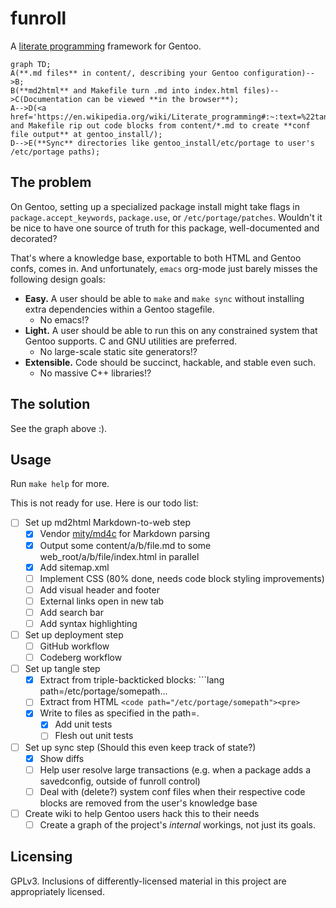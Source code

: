 # funroll

A [literate programming](https://wikipedia.org/wiki/Literate_programming)
framework for Gentoo.

```mermaid
graph TD;
A(**.md files** in content/, describing your Gentoo configuration)-->B;
B(**md2html** and Makefile turn .md into index.html files)-->C(Documentation can be viewed **in the browser**);
A-->D(<a href='https://en.wikipedia.org/wiki/Literate_programming#:~:text=%22tangled%22%20code'>Tangler</a> and Makefile rip out code blocks from content/*.md to create **conf file output** at gentoo_install/);
D-->E(**Sync** directories like gentoo_install/etc/portage to user's /etc/portage paths);
```

## The problem

On Gentoo, setting up a specialized package install might take flags in
`package.accept_keywords`, `package.use`, or `/etc/portage/patches`.
Wouldn't it be nice to have one source of truth for this package, well-documented and decorated?

That's where a knowledge base, exportable to both HTML and Gentoo confs, comes in. And
unfortunately, `emacs` org-mode just barely misses the following design goals:

* **Easy.** A user should be able to `make` and `make sync` without installing
  extra dependencies within a Gentoo stagefile.
  * No emacs!?
* **Light.** A user should be able to run this on any constrained system that
  Gentoo supports. C and GNU utilities are preferred.
  * No large-scale static site generators!?
* **Extensible.** Code should be succinct, hackable, and stable even such.
  * No massive C++ libraries!?

## The solution

See the graph above :).

## Usage

Run `make help` for more.

This is not ready for use. Here is our todo list:

- [ ] Set up md2html Markdown-to-web step
  - [x] Vendor [mity/md4c](https://github.com/mity/md4c) for Markdown parsing
  - [x] Output some content/a/b/file.md to some web_root/a/b/file/index.html in parallel
  - [x] Add sitemap.xml
  - [ ] Implement CSS (80% done, needs code block styling improvements)
  - [ ] Add visual header and footer
  - [ ] External links open in new tab
  - [ ] Add search bar
  - [ ] Add syntax highlighting
- [ ] Set up deployment step
  - [ ] GitHub workflow
  - [ ] Codeberg workflow
- [ ] Set up tangle step
  - [x] Extract from triple-backticked blocks: \`\`\`lang path=/etc/portage/somepath...
  - [ ] Extract from HTML `<code path="/etc/portage/somepath"><pre>`
  - [x] Write to files as specified in the path=.
    - [x] Add unit tests
    - [ ] Flesh out unit tests
- [ ] Set up sync step (Should this even keep track of state?)
  - [x] Show diffs
  - [ ] Help user resolve large transactions (e.g. when a package adds a savedconfig, outside of funroll control)
  - [ ] Deal with (delete?) system conf files when their respective code blocks are removed from the user's knowledge base
- [ ] Create wiki to help Gentoo users hack this to their needs
  - [ ] Create a graph of the project's _internal_ workings, not just its goals.

## Licensing

GPLv3. Inclusions of differently-licensed material in this project are appropriately licensed.
